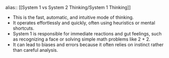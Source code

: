 alias:: [[System 1 vs System 2 Thinking/System 1 Thinking]]

- This is the fast, automatic, and intuitive mode of thinking.
- It operates effortlessly and quickly, often using heuristics or mental shortcuts.
- System 1 is responsible for immediate reactions and gut feelings, such as recognizing a face or solving simple math problems like 2 + 2.
- It can lead to biases and errors because it often relies on instinct rather than careful analysis.